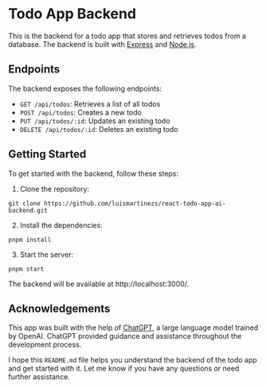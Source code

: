# Todo App Backend

This is the backend for a todo app that stores and retrieves todos from a database. The backend is built with [Express](https://expressjs.com/) and [Node.js](https://nodejs.org/).

## Endpoints

The backend exposes the following endpoints:

- `GET /api/todos`: Retrieves a list of all todos
- `POST /api/todos`: Creates a new todo
- `PUT /api/todos/:id`: Updates an existing todo
- `DELETE /api/todos/:id`: Deletes an existing todo

## Getting Started

To get started with the backend, follow these steps:

1. Clone the repository:

```
git clone https://github.com/luismartinezs/react-todo-app-ai-backend.git
```

2. Install the dependencies:

```
pnpm install
```

3. Start the server:

```
pnpm start
```

The backend will be available at http://localhost:3000/.

## Acknowledgements

This app was built with the help of [ChatGPT](https://openai.com/blog/chatgpt/), a large language model trained by OpenAI. ChatGPT provided guidance and assistance throughout the development process.

I hope this `README.md` file helps you understand the backend of the todo app and get started with it. Let me know if you have any questions or need further assistance.
